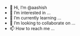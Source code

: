 - 👋 Hi, I’m @aashish
- 👀 I’m interested in ...
- 🌱 I’m currently learning ...
- 💞️ I’m looking to collaborate on ...
- 📫 How to reach me ...

<!---
aashishrashail/aashishrashail is a ✨ special ✨ repository because its `README.md` (this file) appears on your GitHub profile.
You can click the Preview link to take a look at your changes.
--->
